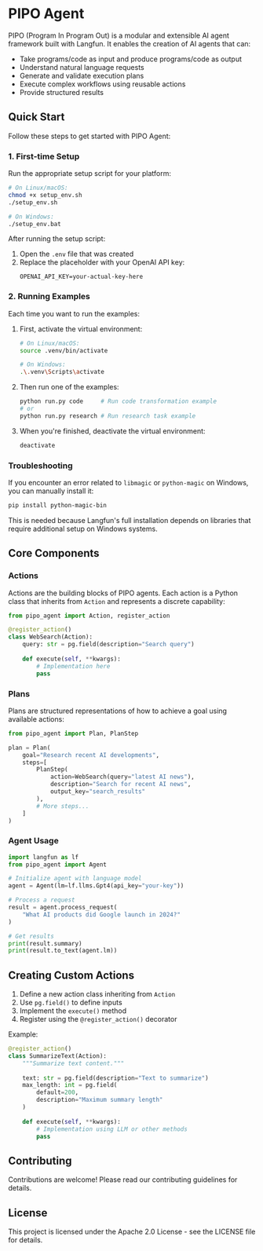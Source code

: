# PIPO Agent

PIPO (Program In Program Out) is a modular and extensible AI agent framework built with Langfun. It enables the creation of AI agents that can:

- Take programs/code as input and produce programs/code as output
- Understand natural language requests
- Generate and validate execution plans
- Execute complex workflows using reusable actions
- Provide structured results

## Quick Start

Follow these steps to get started with PIPO Agent:

### 1. First-time Setup

Run the appropriate setup script for your platform:

```bash
# On Linux/macOS:
chmod +x setup_env.sh
./setup_env.sh

# On Windows:
./setup_env.bat
```

After running the setup script:
1. Open the `.env` file that was created
2. Replace the placeholder with your OpenAI API key:
   ```
   OPENAI_API_KEY=your-actual-key-here
   ```

### 2. Running Examples

Each time you want to run the examples:

1. First, activate the virtual environment:
   ```bash
   # On Linux/macOS:
   source .venv/bin/activate
   
   # On Windows:
   .\.venv\Scripts\activate
   ```

2. Then run one of the examples:
   ```bash
   python run.py code     # Run code transformation example
   # or
   python run.py research # Run research task example
   ```

3. When you're finished, deactivate the virtual environment:
   ```bash
   deactivate
   ```

### Troubleshooting

If you encounter an error related to `libmagic` or `python-magic` on Windows, you can manually install it:

```bash
pip install python-magic-bin
```

This is needed because Langfun's full installation depends on libraries that require additional setup on Windows systems.

## Core Components

### Actions

Actions are the building blocks of PIPO agents. Each action is a Python class that inherits from `Action` and represents a discrete capability:

```python
from pipo_agent import Action, register_action

@register_action()
class WebSearch(Action):
    query: str = pg.field(description="Search query")
    
    def execute(self, **kwargs):
        # Implementation here
        pass
```

### Plans

Plans are structured representations of how to achieve a goal using available actions:

```python
from pipo_agent import Plan, PlanStep

plan = Plan(
    goal="Research recent AI developments",
    steps=[
        PlanStep(
            action=WebSearch(query="latest AI news"),
            description="Search for recent AI news",
            output_key="search_results"
        ),
        # More steps...
    ]
)
```

### Agent Usage

```python
import langfun as lf
from pipo_agent import Agent

# Initialize agent with language model
agent = Agent(lm=lf.llms.Gpt4(api_key="your-key"))

# Process a request
result = agent.process_request(
    "What AI products did Google launch in 2024?"
)

# Get results
print(result.summary)
print(result.to_text(agent.lm))
```

## Creating Custom Actions

1. Define a new action class inheriting from `Action`
2. Use `pg.field()` to define inputs
3. Implement the `execute()` method
4. Register using the `@register_action()` decorator

Example:

```python
@register_action()
class SummarizeText(Action):
    """Summarize text content."""
    
    text: str = pg.field(description="Text to summarize")
    max_length: int = pg.field(
        default=200,
        description="Maximum summary length"
    )
    
    def execute(self, **kwargs):
        # Implementation using LLM or other methods
        pass
```

## Contributing

Contributions are welcome! Please read our contributing guidelines for details.

## License

This project is licensed under the Apache 2.0 License - see the LICENSE file for details.
